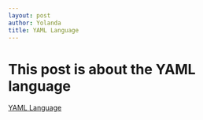 ```yaml
---
layout: post
author: Yolanda
title: YAML Language
---
```


# This post is about the YAML language

[YAML Language](https://gettaurus.org/docs/YAMLTutorial/)